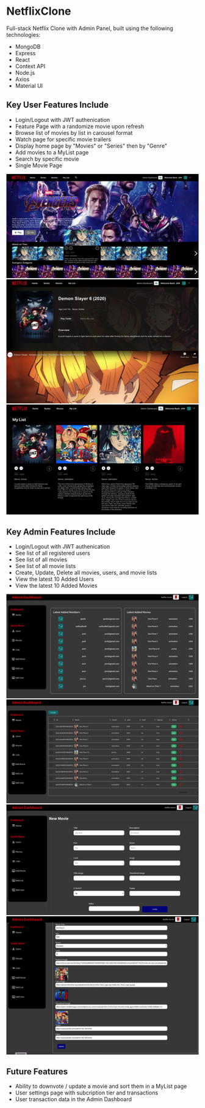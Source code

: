 # NetflixClone

Full-stack Netflix Clone with Admin Panel, built using the following technologies:

- MongoDB
- Express
- React
- Context API
- Node.js
- Axios
- Material UI

## Key User Features Include
- Login/Logout with JWT authenication
- Feature Page with a randomize movie upon refresh 
- Browse list of movies by list in carousel format
- Watch page for specific movie trailers
- Display home page by "Movies" or "Series" then by "Genre"
- Add movies to a MyList page
- Search by specific movie 
- Single Movie Page

![Alt text](server/client/public/Screenshots/clientHome.png?raw=true "Client Home Page")
![Alt text](server/client/public/Screenshots/SingleMoviePage.png?raw=true "Client Single Movie Page")
![Alt text](server/client/public/Screenshots/myListPage.png?raw=true "Client MyList Page")


## Key Admin Features Include
- Login/Logout with JWT authenication
- See list of all registered users 
- See list of all movies
- See list of all movie lists
- Create, Update, Delete all movies, users, and movie lists
- View the latest 10 Added Users
- View the latest 10 Added Movies

![Alt text](server/client/public/Screenshots/adminHome.png "Client Home Page")
![Alt text](server/client/public/Screenshots/adminMovieList.png?raw=true "Client Single Movie Page")
![Alt text](server/client/public/Screenshots/createMovie.png?raw=true "Client MyList Page")
![Alt text](server/client/public/Screenshots/updateMovie.png?raw=true "Client MyList Page")

## Future Features
- Ability to downvote / update a movie and sort them in a MyList page
- User settings page with subcription tier and transactions
- User transaction data in the Admin Dashboard
